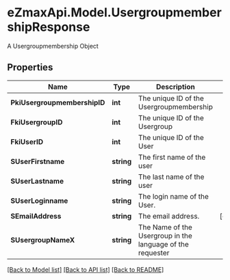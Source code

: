 # eZmaxApi.Model.UsergroupmembershipResponse
A Usergroupmembership Object

## Properties

Name | Type | Description | Notes
------------ | ------------- | ------------- | -------------
**PkiUsergroupmembershipID** | **int** | The unique ID of the Usergroupmembership | 
**FkiUsergroupID** | **int** | The unique ID of the Usergroup | 
**FkiUserID** | **int** | The unique ID of the User | 
**SUserFirstname** | **string** | The first name of the user | 
**SUserLastname** | **string** | The last name of the user | 
**SUserLoginname** | **string** | The login name of the User. | 
**SEmailAddress** | **string** | The email address. | [optional] 
**SUsergroupNameX** | **string** | The Name of the Usergroup in the language of the requester | 

[[Back to Model list]](../README.md#documentation-for-models) [[Back to API list]](../README.md#documentation-for-api-endpoints) [[Back to README]](../README.md)

